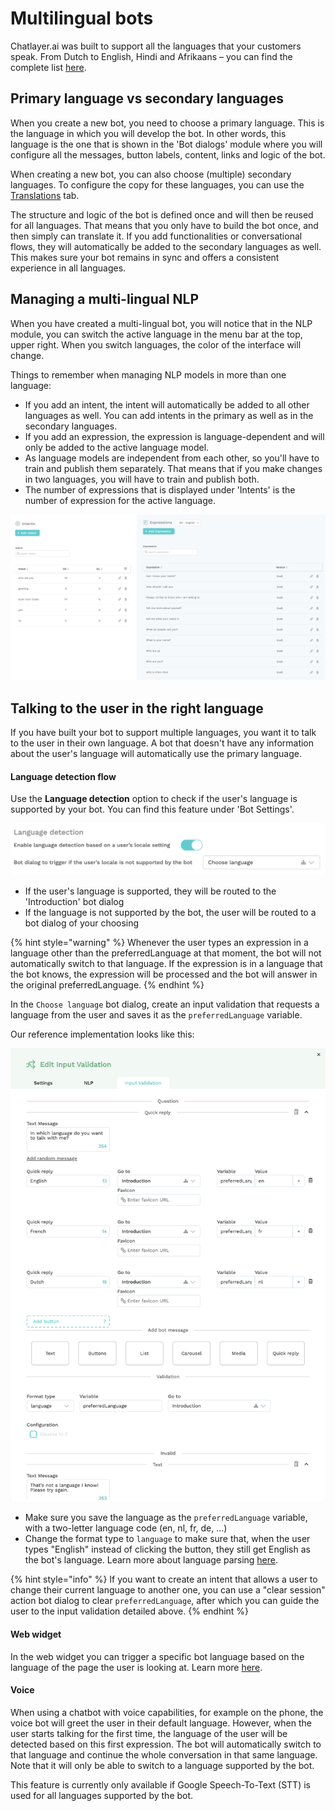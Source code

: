# Multilingual bots

Chatlayer.ai was built to support all the languages that your customers speak. From Dutch to English, Hindi and Afrikaans – you can find the complete list [here](../natural-language-processing-nlp/supported-languages.md).

## Primary language vs secondary languages

When you create a new bot, you need to choose a primary language. This is the language in which you will develop the bot. In other words, this language is the one that is shown in the 'Bot dialogs' module where you will configure all the messages, button labels, content, links and logic of the bot.

When creating a new bot, you can also choose \(multiple\) secondary languages. To configure the copy for these languages, you can use the [Translations](translations.md) tab. 

The structure and logic of the bot is defined once and will then be reused for all languages. That means that you only have to build the bot once, and then simply can translate it. If you add functionalities or conversational flows, they will automatically be added to the secondary languages as well. This makes sure your bot remains in sync and offers a consistent experience in all languages.

## Managing a multi-lingual NLP

When you have created a multi-lingual bot, you will notice that in the NLP module, you can switch the active language in the menu bar at the top, upper right. When you switch languages, the color of the interface will change.

Things to remember when managing NLP models in more than one language:

* If you add an intent, the intent will automatically be added to all other languages as well. You can add intents in the primary as well as in the secondary languages.
* If you add an expression, the expression is language-dependent and will only be added to the active language model.
* As language models are independent from each other, so you'll have to train and publish them separately. That means that if you make changes in two languages, you will have to train and publish both. 
* The number of expressions that is displayed under 'Intents' is the number of expression for the active language.

![](../../.gitbook/assets/image%20%28242%29.png)

## Talking to the user in the right language

If you have built your bot to support multiple languages, you want it to talk to the user in their own language. A bot that doesn't have any information about the user's language will automatically use the primary language.

#### Language detection flow

Use the **Language detection** option to check if the user's language is supported by your bot. You can find this feature under 'Bot Settings'.

![](../../.gitbook/assets/image%20%28244%29.png)

* If the user's language is supported, they will be routed to the 'Introduction' bot dialog
* If the language is not supported by the bot, the user will be routed to a bot dialog of your choosing

{% hint style="warning" %}
Whenever the user types an expression in a language other than the preferredLanguage at that moment, the bot will not automatically switch to that language. If the expression is in a language that the bot knows, the expression will be processed and the bot will answer in the original preferredLanguage.
{% endhint %}

In the `Choose language` bot dialog, create an input validation that requests a language from the user and saves it as the `preferredLanguage` variable.

Our reference implementation looks like this:

![](../../.gitbook/assets/image%20%28221%29.png)

* Make sure you save the language as the `preferredLanguage` variable, with a two-letter language code \(en, nl, fr, de, ...\)
* Change the format type to `language` to make sure that, when the user types "English" instead of clicking the button, they still get English as the bot's language. Learn more about language parsing [here](../../bot-answers/dialog-state/user-input-bot-dialog.md#language).

{% hint style="info" %}
If you want to create an intent that allows a user to change their current language to another one, you can use a "clear session" action bot dialog to clear `preferredLanguage`, after which you can guide the user to the input validation detailed above.
{% endhint %}

#### Web widget

In the web widget you can trigger a specific bot language based on the language of the page the user is looking at. Learn more [here](../../channels/webwidget/#default-locale).

#### Voice

When using a chatbot with voice capabilities, for example on the phone, the voice bot will greet the user in their default language. However, when the user starts talking for the first time, the language of the user will be detected based on this first expression. The bot will automatically switch to that language and continue the whole conversation in that same language.  Note that it will only be able to switch to a language supported by the bot. 

This feature is currently only available if Google Speech-To-Text \(STT\) is used for all languages supported by the bot. 

